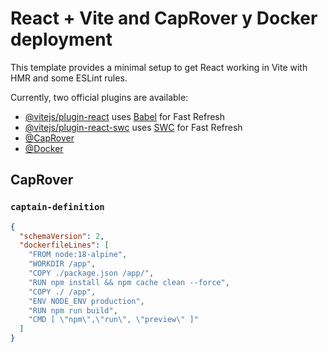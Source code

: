 # React + Vite and CapRover y Docker deployment

This template provides a minimal setup to get React working in Vite with HMR and some ESLint rules.

Currently, two official plugins are available:

- [@vitejs/plugin-react](https://github.com/vitejs/vite-plugin-react/blob/main/packages/plugin-react/README.md) uses [Babel](https://babeljs.io/) for Fast Refresh
- [@vitejs/plugin-react-swc](https://github.com/vitejs/vite-plugin-react-swc) uses [SWC](https://swc.rs/) for Fast Refresh
- [@CapRover](https://caprover.com/)
- [@Docker](https://hub.docker.com/)

## CapRover

### `captain-definition`

```json
{
  "schemaVersion": 2,
  "dockerfileLines": [
    "FROM node:18-alpine",
    "WORKDIR /app",
    "COPY ./package.json /app/",
    "RUN npm install && npm cache clean --force",
    "COPY ./ /app",
    "ENV NODE_ENV production",
    "RUN npm run build",
    "CMD [ \"npm\",\"run\", \"preview\" ]"
  ]
} 
```
